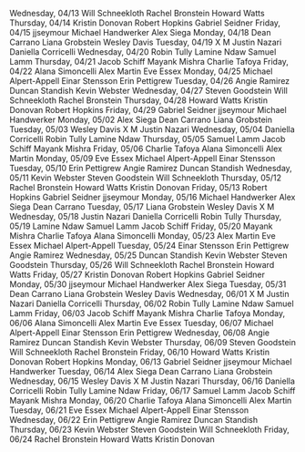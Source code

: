 Wednesday, 04/13
 Will Schneekloth
 Rachel Bronstein
 Howard Watts
Thursday, 04/14
 Kristin Donovan
 Robert Hopkins
 Gabriel Seidner
Friday, 04/15
 jjseymour
 Michael Handwerker
 Alex Siega
Monday, 04/18
 Dean Carrano
 Liana Grobstein
 Wesley Davis
Tuesday, 04/19
 X M
 Justin Nazari
 Daniella Corricelli
Wednesday, 04/20
 Robin Tully
 Lamine Ndaw
 Samuel Lamm
Thursday, 04/21
 Jacob Schiff
 Mayank Mishra
 Charlie Tafoya
Friday, 04/22
 Alana Simoncelli
 Alex Martin
 Eve Essex
Monday, 04/25
 Michael Alpert-Appell
 Einar Stensson
 Erin Pettigrew
Tuesday, 04/26
 Angie Ramirez
 Duncan Standish
 Kevin Webster
Wednesday, 04/27
 Steven Goodstein
 Will Schneekloth
 Rachel Bronstein
Thursday, 04/28
 Howard Watts
 Kristin Donovan
 Robert Hopkins
Friday, 04/29
 Gabriel Seidner
 jjseymour
 Michael Handwerker
Monday, 05/02
 Alex Siega
 Dean Carrano
 Liana Grobstein
Tuesday, 05/03
 Wesley Davis
 X M
 Justin Nazari
Wednesday, 05/04
 Daniella Corricelli
 Robin Tully
 Lamine Ndaw
Thursday, 05/05
 Samuel Lamm
 Jacob Schiff
 Mayank Mishra
Friday, 05/06
 Charlie Tafoya
 Alana Simoncelli
 Alex Martin
Monday, 05/09
 Eve Essex
 Michael Alpert-Appell
 Einar Stensson
Tuesday, 05/10
 Erin Pettigrew
 Angie Ramirez
 Duncan Standish
Wednesday, 05/11
 Kevin Webster
 Steven Goodstein
 Will Schneekloth
Thursday, 05/12
 Rachel Bronstein
 Howard Watts
 Kristin Donovan
Friday, 05/13
 Robert Hopkins
 Gabriel Seidner
 jjseymour
Monday, 05/16
 Michael Handwerker
 Alex Siega
 Dean Carrano
Tuesday, 05/17
 Liana Grobstein
 Wesley Davis
 X M
Wednesday, 05/18
 Justin Nazari
 Daniella Corricelli
 Robin Tully
Thursday, 05/19
 Lamine Ndaw
 Samuel Lamm
 Jacob Schiff
Friday, 05/20
 Mayank Mishra
 Charlie Tafoya
 Alana Simoncelli
Monday, 05/23
 Alex Martin
 Eve Essex
 Michael Alpert-Appell
Tuesday, 05/24
 Einar Stensson
 Erin Pettigrew
 Angie Ramirez
Wednesday, 05/25
 Duncan Standish
 Kevin Webster
 Steven Goodstein
Thursday, 05/26
 Will Schneekloth
 Rachel Bronstein
 Howard Watts
Friday, 05/27
 Kristin Donovan
 Robert Hopkins
 Gabriel Seidner
Monday, 05/30
 jjseymour
 Michael Handwerker
 Alex Siega
Tuesday, 05/31
 Dean Carrano
 Liana Grobstein
 Wesley Davis
Wednesday, 06/01
 X M
 Justin Nazari
 Daniella Corricelli
Thursday, 06/02
 Robin Tully
 Lamine Ndaw
 Samuel Lamm
Friday, 06/03
 Jacob Schiff
 Mayank Mishra
 Charlie Tafoya
Monday, 06/06
 Alana Simoncelli
 Alex Martin
 Eve Essex
Tuesday, 06/07
 Michael Alpert-Appell
 Einar Stensson
 Erin Pettigrew
Wednesday, 06/08
 Angie Ramirez
 Duncan Standish
 Kevin Webster
Thursday, 06/09
 Steven Goodstein
 Will Schneekloth
 Rachel Bronstein
Friday, 06/10
 Howard Watts
 Kristin Donovan
 Robert Hopkins
Monday, 06/13
 Gabriel Seidner
 jjseymour
 Michael Handwerker
Tuesday, 06/14
 Alex Siega
 Dean Carrano
 Liana Grobstein
Wednesday, 06/15
 Wesley Davis
 X M
 Justin Nazari
Thursday, 06/16
 Daniella Corricelli
 Robin Tully
 Lamine Ndaw
Friday, 06/17
 Samuel Lamm
 Jacob Schiff
 Mayank Mishra
Monday, 06/20
 Charlie Tafoya
 Alana Simoncelli
 Alex Martin
Tuesday, 06/21
 Eve Essex
 Michael Alpert-Appell
 Einar Stensson
Wednesday, 06/22
 Erin Pettigrew
 Angie Ramirez
 Duncan Standish
Thursday, 06/23
 Kevin Webster
 Steven Goodstein
 Will Schneekloth
Friday, 06/24
 Rachel Bronstein
 Howard Watts
 Kristin Donovan